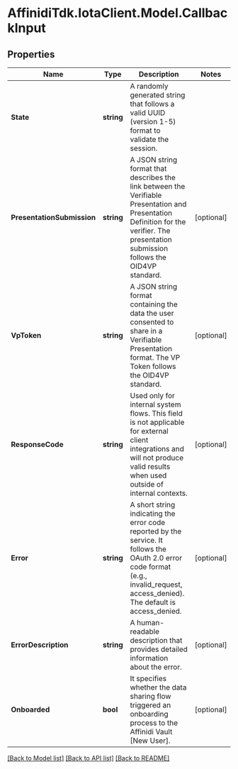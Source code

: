 # AffinidiTdk.IotaClient.Model.CallbackInput

## Properties

Name | Type | Description | Notes
------------ | ------------- | ------------- | -------------
**State** | **string** | A randomly generated string that follows a valid UUID (version 1-5) format to validate the session. | 
**PresentationSubmission** | **string** | A JSON string format that describes the link between the Verifiable Presentation and Presentation Definition for the verifier. The presentation submission follows the OID4VP standard. | [optional] 
**VpToken** | **string** | A JSON string format containing the data the user consented to share in a Verifiable Presentation format. The VP Token follows the OID4VP standard. | [optional] 
**ResponseCode** | **string** | Used only for internal system flows. This field is not applicable  for external client integrations and will not produce valid results  when used outside of internal contexts. | [optional] 
**Error** | **string** | A short string indicating the error code reported by the service. It follows the OAuth 2.0 error code format (e.g., invalid_request, access_denied). The default is access_denied. | [optional] 
**ErrorDescription** | **string** | A human-readable description that provides detailed information about the error. | [optional] 
**Onboarded** | **bool** | It specifies whether the data sharing flow triggered an onboarding process to the Affinidi Vault [New User]. | [optional] 

[[Back to Model list]](../README.md#documentation-for-models) [[Back to API list]](../README.md#documentation-for-api-endpoints) [[Back to README]](../README.md)

